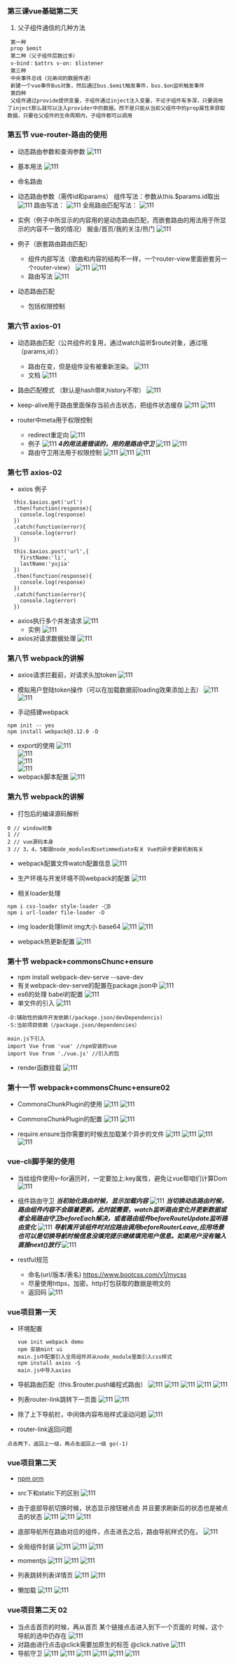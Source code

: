 ### 第三课vue基础第二天

1. 父子组件通信的几种方法

```
 第一种
 prop $emit
 第二种（父子组件层数过多）
 v-bind：$attrs v-on: $listener
 第三种
 中央事件总线（兄弟间的数据传递）
 新建一个vue事件Bus对象，然后通过bus.$emit触发事件，bus.$on监听触发事件
 第四种
 父组件通过provide提供变量，子组件通过inject注入变量，不论子组件有多深，只要调用了inject那么就可以注入provider中的数据。而不是只能从当前父组件中的prop属性来获取数据，只要在父组件的生命周期内，子组件都可以调用

```

### 第五节 vue-router-路由的使用
- 动态路由参数和查询参数
  ![111](../../../image/b-ma/b-ma-08.png)
- 基本用法
  ![111](../../../image/b-ma/b-ma-09.png)
- 命名路由
- 动态路由参数（需传id和params）
组件写法：参数从this.$params.id取出
  ![111](../../../image/b-ma/b-ma-01.png)
路由写法：
  ![111](../../../image/b-ma/b-ma-03.png)
全局路由匹配写法：
  ![111](../../../image/b-ma/b-ma-04.png)
- 实例（例子中所显示的内容用的是动态路由匹配，而嵌套路由的用法用于所显示的内容不一致的情况）
掘金/首页/我的关注/热门
  ![111](../../../image/b-ma/b-ma-02.png)

- 例子（嵌套路由路由匹配）
  - 组件内部写法（歌曲和内容的结构不一样，一个router-view里面嵌套另一个router-view）
  ![111](../../../image/b-ma/b-ma-06.png)
  ![111](../../../image/b-ma/b-ma-10.png)
  - 路由写法
    ![111](../../../image/b-ma/b-ma-07.png)
- 动态路由匹配
  -  包括权限控制

### 第六节 axios-01  
- 动态路由匹配（公共组件的复用，通过watch监听$route对象，通过哦（params,id））
  - 路由在变，但是组件没有被重新渲染。
    ![111](../../../image/b-ma/b-ma-11.png)
  - 文档
    ![111](../../../image/b-ma/b-ma-13.png)
- 路由匹配模式 （默认是hash带#,history不带）
  ![111](../../../image/b-ma/b-ma-14.png) 

- keep-alive用于路由里面保存当前点击状态，把组件状态缓存
  ![111](../../../image/b-ma/b-ma-15.png) 
  ![111](../../../image/b-ma/b-ma-16.png) 

- router中meta用于权限控制
  - redirect重定向
    ![111](../../../image/b-ma/b-ma-18.png) 
  - 例子
    ![111](../../../image/b-ma/b-ma-17.png) 
  ***4的用法是错误的，用的是路由守卫***
    ![111](../../../image/b-ma/b-ma-19.png) 
    ![111](../../../image/b-ma/b-ma-20.png) 
  - 路由守卫用法用于权限控制
    ![111](../../../image/b-ma/b-ma-21.png) 
    ![111](../../../image/b-ma/b-ma-22.png) 
    ![111](../../../image/b-ma/b-ma-23.png) 

### 第七节 axios-02
- axios 例子
```
  this.$axios.get('url')
  .then(function(response){
    console.log(response)
  })
  .catch(function(error){
    console.log(error)
  })

  this.$axios.post('url',{
    firstName:'li',
    lastName:'yujia'
  })
  .then(function(response){
    console.log(response)
  })
  .catch(function(error){
    console.log(error)
  })
```
- axios执行多个并发请求
  ![111](../../../image/b-ma/b-ma-24.png) 
  - 实例
  ![111](../../../image/b-ma/b-ma-25.png) 
- axios对请求数据处理
  ![111](../../../image/b-ma/b-ma-26.png)   


### 第八节 webpack的讲解
- axios请求拦截前，对请求头加token
  ![111](../../../image/b-ma/b-ma-27.png) 

- 模拟用户登陆token操作（可以在加载数据前loading效果添加上去）
  ![111](../../../image/b-ma/b-ma-28.png)   
  ![111](../../../image/b-ma/b-ma-29.png)   

- 手动搭建webpack
```
npm init -- yes
npm install webpack@3.12.0 -D
```
- export的使用
  ![111](../../../image/b-ma/b-ma-31.png)  
  ![111](../../../image/b-ma/b-ma-34.png)  
  ![111](../../../image/b-ma/b-ma-32.png)  
  ![111](../../../image/b-ma/b-ma-33.png)  
- webpack脚本配置
  ![111](../../../image/b-ma/b-ma-30.png)  

### 第九节 webpack的讲解

- 打包后的编译源码解析
```
0 // window对象
1 //
2 // vue源码本身
3 // 3，4，5都跟node_modules和setimmediate有关 Vue的异步更新机制有关
```
- webpack配置文件watch配置信息
  ![111](../../../image/b-ma/b-ma-35.png)  

- 生产环境与开发环境不同webpack的配置
  ![111](../../../image/b-ma/b-ma-36.png)  

- 相关loader处理
```
npm i css-loader style-loader -D
npm i url-loader file-loader -D

```
- img loader处理limit img大小 base64
  ![111](../../../image/b-ma/b-ma-37.png) 
  ![111](../../../image/b-ma/b-ma-38.png) 

- webpack热更新配置
  ![111](../../../image/b-ma/b-ma-39.png) 


### 第十节 webpack+commonsChunc+ensure
  - npm install webpack-dev-serve --save-dev
  - 有关webpack-dev-serve的配置在package.json中
  ![111](../../../image/b-ma/b-ma-40.png)
  - es6的处理 babel的配置
  ![111](../../../image/b-ma/b-ma-41.png)
  - 单文件的引入
  ![111](../../../image/b-ma/b-ma-42.png)
```
-D:辅助性的插件开发依赖(/package.json/devDependencis)
-S:当前项目依赖（/package.json/dependencies）

main.js下引入
import Vue from 'vue' //npm安装的vue
import Vue from './vue.js' //引入的包
```
- render函数挂载
  ![111](../../../image/b-ma/b-ma-43.png)

### 第十一节 webpack+commonsChunc+ensure02
- CommonsChunkPlugin的使用
  ![111](../../../image/b-ma/b-ma-44.png)
  ![111](../../../image/b-ma/b-ma-45.png)

- CommonsChunkPlugin的配置
  ![111](../../../image/b-ma/b-ma-46.png)
  ![111](../../../image/b-ma/b-ma-47.png)

- require.ensure当你需要的时候去加载某个异步的文件
  ![111](../../../image/b-ma/b-ma-48.png)
  ![111](../../../image/b-ma/b-ma-49.png)
  ![111](../../../image/b-ma/b-ma-50.png)
  ![111](../../../image/b-ma/b-ma-51.png)

### vue-cli脚手架的使用
- 当给组件使用v-for遍历时，一定要加上:key属性，避免让vue帮咱们计算Dom
  ![111](../../../image/b-ma/b-ma-52.png)

- 组件路由守卫
  ***当初始化路由时候，显示加载内容***
    ![111](../../../image/b-ma/b-ma-53.png)
  ***当切换动态路由时候，路由组件内容不会跟着更新。此时就需要，watch监听路由变化并更新数据或者全局路由守卫beforeEach解决，或者路由组件beforeRouteUpdate监听路由变化***
   ![111](../../../image/b-ma/b-ma-54.png)
  ***导航离开该组件时对应路由调用beforeRouterLeave,应用场景也可以是切换导航时候信息没填完提示继续填完用户信息。如果用户没有输入直接next()放行***
    ![111](../../../image/b-ma/b-ma-55.png)
- restful规范
  - 命名(url/版本/表名)
    https://www.bootcss.com/v1/mycss
  - 尽量使用https，加密。http打包获取的数据是明文的  
  - 返回码
    ![111](../../../image/b-ma/b-ma-57.png)

### vue项目第一天   

- 环境配置
  ```
  vue init webpack demo
  npm 安装mint ui
  main.js中配置引入全局组件并从node_module里面引入css样式
  npm install axios -S
  main.js中导入axios
  ```
- 导航路由匹配（this.$router.push编程式路由）
  ![111](../../../image/b-ma/b-ma-58.png)
  ![111](../../../image/b-ma/b-ma-59.png)
  ![111](../../../image/b-ma/b-ma-60.png)
  ![111](../../../image/b-ma/b-ma-61.png)
  ![111](../../../image/b-ma/b-ma-62.png)

-   列表router-link跳转下一页面
![111](../../../image/b-ma/b-ma-64.png)
![111](../../../image/b-ma/b-ma-65.png)
- 除了上下导航栏，中间体内容布局样式滚动问题
![111](../../../image/b-ma/b-ma-63.png)
- router-link返回问题
```
点击两下，返回上一级，再点击返回上一级 go(-1)

```

### vue项目第二天  
- [npm orm](https://www.npmjs.com/package/orm)

- src下和static下的区别
  ![111](../../../image/b-ma/b-ma-66.png)

- 由于底部导航切换时候，状态显示按钮被点击
并且要求刷新后的状态也是被点击的状态
  ![111](../../../image/b-ma/b-ma-67.png)
  ![111](../../../image/b-ma/b-ma-68.png)
  ![111](../../../image/b-ma/b-ma-69.png)

 -  底部导航所在路由对应的组件，点击进去之后，路由导航样式仍在。
![111](../../../image/b-ma/b-ma-70.png)

- 全局组件封装
![111](../../../image/b-ma/b-ma-71.png)
![111](../../../image/b-ma/b-ma-72.png)
![111](../../../image/b-ma/b-ma-73.png)

- momentjs
![111](../../../image/b-ma/b-ma-74.png)
![111](../../../image/b-ma/b-ma-75.png)
![111](../../../image/b-ma/b-ma-76.png)

- 列表跳转列表详情页
![111](../../../image/b-ma/b-ma-77.png)
![111](../../../image/b-ma/b-ma-78.png)

- 懒加载
![111](../../../image/b-ma/b-ma-79.png)
![111](../../../image/b-ma/b-ma-80.png)

### vue项目第二天 02
- 当点击首页的时候，再从首页
某个链接点击进入到下一个页面的
时候，这个导航的选中仍存在
![111](../../../image/b-ma/b-ma-81.png)
- 对路由进行点击@click需要加原生的标签 @click.native
![111](../../../image/b-ma/b-ma-82.png)
- 导航守卫
![111](../../../image/b-ma/b-ma-83.png)
![111](../../../image/b-ma/b-ma-84.png)
![111](../../../image/b-ma/b-ma-85.png)
![111](../../../image/b-ma/b-ma-86.png)
![111](../../../image/b-ma/b-ma-87.png)
![111](../../../image/b-ma/b-ma-88.png)